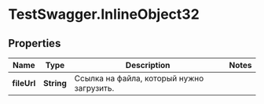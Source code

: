 # TestSwagger.InlineObject32

## Properties

Name | Type | Description | Notes
------------ | ------------- | ------------- | -------------
**fileUrl** | **String** | Ссылка на файла, который нужно загрузить. | 


